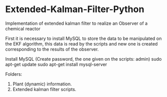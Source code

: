 # Extended-Kalman-Filter-Python
Implementation of extended kalman filter to realize an Observer of a chemical reactor

First it is necessary to install MySQL to store the data to be manipulated on the EKF algorithm, this data is read by the scripts and new one is created corresponding to the results of the observer.

Install MySQL (Create password, the one given on the scripts: admin)
sudo apt-get update
sudo apt-get install mysql-server

Folders:
1. Plant (dynamic) information.
2. Extended kalman filter scripts.
